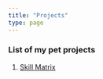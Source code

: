 ```yaml
---
title: "Projects"
type: page
---
```



### List of my pet projects

1. [Skill Matrix](/projects/skillmatrix/)

